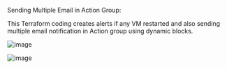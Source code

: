 Sending Multiple Email in Action Group:


This Terraform coding creates alerts if any VM restarted and also sending multiple email notification in Action group using dynamic blocks.

![image](https://github.com/keerthanavinodhkumar/Terraform-Azure-MiniProject/assets/111950542/d767dfb3-7f34-4bc7-8bc5-5ea0746587c6)

![image](https://github.com/keerthanavinodhkumar/Terraform-Azure-MiniProject/assets/111950542/b2a18cfd-0f0b-4d10-9c6c-c85a59901655)



